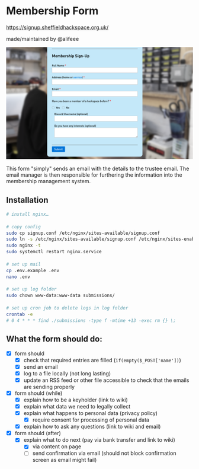 # Membership Form

<https://signup.sheffieldhackspace.org.uk/>

made/maintained by @alifeee

![screenshot of form](images/example_form.png)

This form "simply" sends an email with the details to the trustee email. The email manager is then responsible for furthering the information into the membership management system.

## Installation

```bash
# install nginx…

# copy config
sudo cp signup.conf /etc/nginx/sites-available/signup.conf
sudo ln -s /etc/nginx/sites-available/signup.conf /etc/nginx/sites-enabled/signup.conf
sudo nginx -t 
sudo systemctl restart nginx.service

# set up mail
cp .env.example .env
nano .env

# set up log folder
sudo chown www-data:www-data submissions/

# set up cron job to delete logs in log folder
crontab -e
# 0 4 * * * find ./submissions -type f -mtime +13 -exec rm {} \;
```

## What the form should do:

- [x] form should
  - [x] check that required entries are filled (`if(empty($_POST['name'])`)
  - [x] send an email
  - [x] log to a file locally (not long lasting)
  - [x] update an RSS feed or other file accessible to check that the emails are sending properly
- [x] form should (while)
  - [x] explain how to be a keyholder (link to wiki)
  - [x] explain what data we need to legally collect
  - [x] explain what happens to personal data (privacy policy)
    - [x] require consent for processing of personal data
  - [x] explain how to ask any questions (link to wiki and email)
- [x] form should (after)
  - [x] explain what to do next (pay via bank transfer and link to wiki)
    - [x] via content on page
    - [ ] send confirmation via email (should not block confirmation screen as email might fail)
